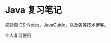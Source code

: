 # Java 复习笔记
摘抄自 [CS-Notes](https://github.com/CyC2018/CS-Notes)，[JavaGuide](https://github.com/Snailclimb/JavaGuide)，以及各类技术博客。

个人复习使用